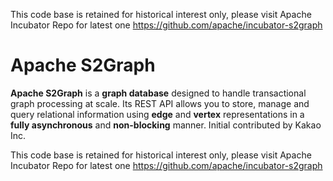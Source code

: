This code base is retained for historical interest only, please visit Apache Incubator Repo for latest one https://github.com/apache/incubator-s2graph

**Apache S2Graph**
===================

**Apache S2Graph** is a **graph database** designed to handle transactional graph processing at scale. Its REST API allows you to store, manage and query relational information using **edge** and **vertex** representations in a **fully asynchronous** and **non-blocking** manner. Initial contributed by Kakao Inc.

This code base is retained for historical interest only, please visit Apache Incubator Repo for latest one https://github.com/apache/incubator-s2graph
